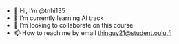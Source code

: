 - 👋 Hi, I’m @tnhi135
- 🌱 I’m currently learning AI track
- 💞️ I’m looking to collaborate on this course
- 📫 How to reach me by email thinguy21@student.oulu.fi
